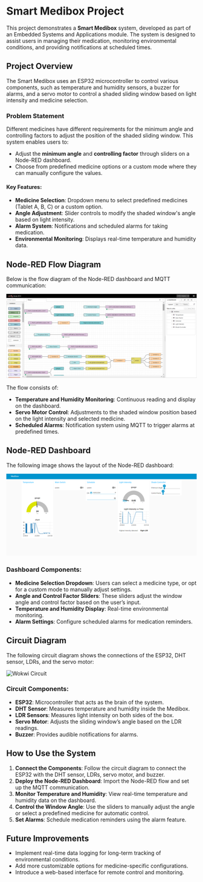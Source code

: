 # Smart Medibox Project

This project demonstrates a **Smart Medibox** system, developed as part of an Embedded Systems and Applications module. The system is designed to assist users in managing their medication, monitoring environmental conditions, and providing notifications at scheduled times.

## Project Overview

The Smart Medibox uses an ESP32 microcontroller to control various components, such as temperature and humidity sensors, a buzzer for alarms, and a servo motor to control a shaded sliding window based on light intensity and medicine selection.

### Problem Statement

Different medicines have different requirements for the minimum angle and controlling factors to adjust the position of the shaded sliding window. This system enables users to:

- Adjust the **minimum angle** and **controlling factor** through sliders on a Node-RED dashboard.
- Choose from predefined medicine options or a custom mode where they can manually configure the values.
  
#### Key Features:
- **Medicine Selection**: Dropdown menu to select predefined medicines (Tablet A, B, C) or a custom option.
- **Angle Adjustment**: Slider controls to modify the shaded window's angle based on light intensity.
- **Alarm System**: Notifications and scheduled alarms for taking medication.
- **Environmental Monitoring**: Displays real-time temperature and humidity data.

## Node-RED Flow Diagram

Below is the flow diagram of the Node-RED dashboard and MQTT communication:

![Node-RED Flow Diagram](Images/NodeRed_Flow_Diagram.png)

The flow consists of:
- **Temperature and Humidity Monitoring**: Continuous reading and display on the dashboard.
- **Servo Motor Control**: Adjustments to the shaded window position based on the light intensity and selected medicine.
- **Scheduled Alarms**: Notification system using MQTT to trigger alarms at predefined times.

## Node-RED Dashboard

The following image shows the layout of the Node-RED dashboard:

![Node-RED Dashboard](Images/NodeRed_Dashboard.png)

### Dashboard Components:
- **Medicine Selection Dropdown**: Users can select a medicine type, or opt for a custom mode to manually adjust settings.
- **Angle and Control Factor Sliders**: These sliders adjust the window angle and control factor based on the user’s input.
- **Temperature and Humidity Display**: Real-time environmental monitoring.
- **Alarm Settings**: Configure scheduled alarms for medication reminders.

## Circuit Diagram

The following circuit diagram shows the connections of the ESP32, DHT sensor, LDRs, and the servo motor:

![Wokwi Circuit](Images/Wokwi_ircuit.png)

### Circuit Components:
- **ESP32**: Microcontroller that acts as the brain of the system.
- **DHT Sensor**: Measures temperature and humidity inside the Medibox.
- **LDR Sensors**: Measures light intensity on both sides of the box.
- **Servo Motor**: Adjusts the sliding window’s angle based on the LDR readings.
- **Buzzer**: Provides audible notifications for alarms.

## How to Use the System

1. **Connect the Components**: Follow the circuit diagram to connect the ESP32 with the DHT sensor, LDRs, servo motor, and buzzer.
2. **Deploy the Node-RED Dashboard**: Import the Node-RED flow and set up the MQTT communication.
3. **Monitor Temperature and Humidity**: View real-time temperature and humidity data on the dashboard.
4. **Control the Window Angle**: Use the sliders to manually adjust the angle or select a predefined medicine for automatic control.
5. **Set Alarms**: Schedule medication reminders using the alarm feature.

## Future Improvements

- Implement real-time data logging for long-term tracking of environmental conditions.
- Add more customizable options for medicine-specific configurations.
- Introduce a web-based interface for remote control and monitoring.

